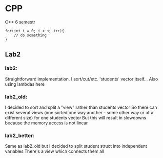 # CPP
C++ 6 semestr  
```
for(int i = 0; i < n; i++){
    // do something
}
```
## Lab2
### lab2:
Straightforward implementation. I sort/cut/etc. 'students' vector itself...
Also using lambdas here
### lab2_old:
I decided to sort and split a "view" rather than students vector
So there can exist several views (one sorted one way another - some other way or of a different size) for one students vector
But this will result in slowdowns because the memory access is not linear
### lab2_better:
Same as lab2_old but I decided to split student struct into independent variables
There's a view which connects them all

